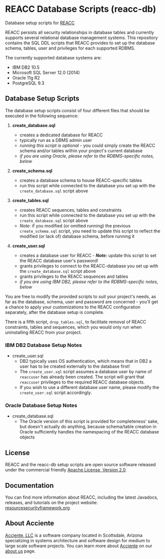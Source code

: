 REACC Database Scripts (reacc-db)
=================================

Database setup scripts for [REACC](https://github.com/acciente/reacc)

REACC persists all security relationships in database tables and currently supports several relational database management systems.
This repository contains the SQL DDL scripts that REACC provides to set up the database schema, tables, user and privileges for each supported RDBMS.

The currently supported database systems are:

- IBM DB2 10.5
- Microsoft SQL Server 12.0 (2014)
- Oracle 11g R2
- PostgreSQL 9.3

## Database Setup Scripts
The database setup scripts consist of four different files that should be executed in the following sequence:

1. **create_database.sql**
    + creates a dedicated database for REACC
    + typically run as a DBMS admin user
    + _running this script is optional_ - you could simply create the REACC schema and/or tables within your project's current database
    + _if you are using Oracle, please refer to the RDBMS-specific notes, below_

1. **create_schema.sql**
    + creates a database schema to house REACC-specific tables
    + run this script while connected to the database you set up with the `create_database.sql` script above

1. **create_tables.sql**
    + creates REACC sequences, tables and constraints
    + run this script while connected to the database you set up with the `create_database.sql` script above
    + _Note:_ if you modified (or omitted running) the previous `create_schema.sql` script, you need to update this script to reflect the modified (or lack of) database schema, before running it

1. **create_user.sql**
    + creates a database user for REACC - _**Note:**_ update this script to set the REACC database user's password!
    + grants privileges to connect to the REACC-database you set up with the `create_database.sql` script above
    + grants privileges to the REACC sequences and tables
    + _if you are using IBM DB2, please refer to the RDBMS-specific notes, below_

You are free to modify the provided scripts to suit your project's needs, as far as the database, schema, user and password are concerned - you'll get a chance to apply your customizations to the REACC configuration separately, after the database setup is complete.

There is a fifth script, `drop_tables.sql`, to facilitate removal of REACC constraints, tables and sequences, which you would only run when uninstalling REACC from your project.

### IBM DB2 Database Setup Notes
- create_user.sql
    + DB2 typically uses OS authentication, which means that in DB2 a user has to be created externally to the database first!
    + The `create_user.sql` script assumes a database user by name of `reaccuser` has already been created.
    The script will grant that `reaccuser` privileges to the required REACC database objects.
    + If you wish to use a different database user name, please modify the `create_user.sql` script accordingly.

### Oracle Database Setup Notes
- create_database.sql
    + The Oracle version of this script is provided for completeness' sake, but doesn't actually do anything, because schema/table creation in Oracle sufficiently handles the namespacing of the REACC database objects

## License
REACC and the reacc-db setup scripts are open source software released under the commercial friendly [Apache License, Version 2.0](http://www.apache.org/licenses/LICENSE-2.0).

## Documentation
You can find more information about REACC, including the latest Javadocs, releases, and tutorials on the project website:
[resourcesecurityframework.org](http://resourcesecurityframework.org).

## About Acciente
[Acciente, LLC](http://www.acciente.com) is a software company located in Scottsdale, Arizona specializing in systems architecture and software design for medium to large scale software projects.
You can learn more about [Acciente](http://www.acciente.com) on our [about us](http://www.acciente.com/index.php?cid=about) page.
